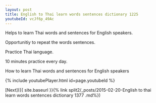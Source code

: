 ```yaml
---
layout: post
title: English to Thai learn words sentences dictionary 1225 
youtubeId: vcJf6p_49Ac
---
```

 
 
Helps to learn Thai words and sentences for English speakers.

Opportunitiy to repeat the words sentences. 

Practice Thai language. 
 
10 minutes practice every day. 
 
How to learn Thai words and sentences for English speakers 
 
{% include youtubePlayer.html id=page.youtubeId %}
 
 
[Next]({{ site.baseurl }}{% link  split2/_posts/2015-02-20-English to thai learn words sentences dictionary 1377 .md%})
 
